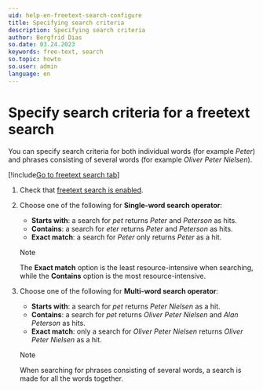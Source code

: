 ```yaml
---
uid: help-en-freetext-search-configure
title: Specifying search criteria
description: Specifying search criteria
author: Bergfrid Dias
so.date: 03.24.2023
keywords: free-text, search
so.topic: howto
so.user: admin
language: en
---
```


# Specify search criteria for a freetext search

You can specify search criteria for both individual words (for example *Peter*) and phrases consisting of several words (for example *Oliver Peter Nielsen*).

[!include[Go to freetext search tab](../includes/goto-freetext.md)]

1. Check that [freetext search is enabled][1].

1. Choose one of the following for **Single-word search operator**:

    * **Starts with**: a search for *pet* returns *Peter* and *Peterson* as hits.
    * **Contains**: a search for *eter* returns *Peter* and *Peterson* as hits.
    * **Exact match**: a search for *Peter* only returns *Peter* as a hit.

    > [!NOTE]
    > The **Exact match** option is the least resource-intensive when searching, while the **Contains** option is the most resource-intensive.

1. Choose one of the following for **Multi-word search operator**:
    * **Starts with**: a search for *pet* returns *Peter Nielsen* as a hit.
    * **Contains**: a search for *pet* returns *Oliver Peter Nielsen* and *Alan Peterson* as hits.
    * **Exact match**: only a search for *Oliver Peter Nielsen* returns *Oliver Peter Nielsen* as a hit.

    > [!NOTE]
    > When searching for phrases consisting of several words, a search is made for all the words together.

<!-- Referenced links -->
[1]: enable.md

<!-- Referenced images -->
